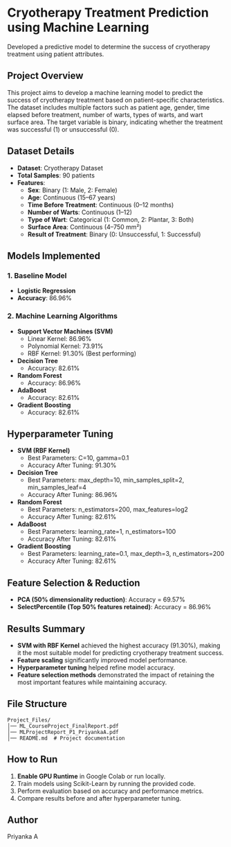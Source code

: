 # Cryotherapy Treatment Prediction using Machine Learning

Developed a predictive model to determine the success of cryotherapy treatment using patient attributes.

## Project Overview
This project aims to develop a machine learning model to predict the success of cryotherapy treatment based on patient-specific characteristics. The dataset includes multiple factors such as patient age, gender, time elapsed before treatment, number of warts, types of warts, and wart surface area. The target variable is binary, indicating whether the treatment was successful (1) or unsuccessful (0).

## Dataset Details
- **Dataset**: Cryotherapy Dataset
- **Total Samples**: 90 patients
- **Features**:
  - **Sex**: Binary (1: Male, 2: Female)
  - **Age**: Continuous (15–67 years)
  - **Time Before Treatment**: Continuous (0–12 months)
  - **Number of Warts**: Continuous (1–12)
  - **Type of Wart**: Categorical (1: Common, 2: Plantar, 3: Both)
  - **Surface Area**: Continuous (4–750 mm²)
  - **Result of Treatment**: Binary (0: Unsuccessful, 1: Successful)

## Models Implemented
### 1. Baseline Model
- **Logistic Regression**
- **Accuracy**: 86.96%

### 2. Machine Learning Algorithms
- **Support Vector Machines (SVM)**
  - Linear Kernel: 86.96%
  - Polynomial Kernel: 73.91%
  - RBF Kernel: 91.30% (Best performing)
- **Decision Tree**
  - Accuracy: 82.61%
- **Random Forest**
  - Accuracy: 86.96%
- **AdaBoost**
  - Accuracy: 82.61%
- **Gradient Boosting**
  - Accuracy: 82.61%

## Hyperparameter Tuning
- **SVM (RBF Kernel)**
  - Best Parameters: C=10, gamma=0.1
  - Accuracy After Tuning: 91.30%
- **Decision Tree**
  - Best Parameters: max_depth=10, min_samples_split=2, min_samples_leaf=4
  - Accuracy After Tuning: 86.96%
- **Random Forest**
  - Best Parameters: n_estimators=200, max_features=log2
  - Accuracy After Tuning: 82.61%
- **AdaBoost**
  - Best Parameters: learning_rate=1, n_estimators=100
  - Accuracy After Tuning: 82.61%
- **Gradient Boosting**
  - Best Parameters: learning_rate=0.1, max_depth=3, n_estimators=200
  - Accuracy After Tuning: 82.61%

## Feature Selection & Reduction
- **PCA (50% dimensionality reduction)**: Accuracy = 69.57%
- **SelectPercentile (Top 50% features retained)**: Accuracy = 86.96%

## Results Summary
- **SVM with RBF Kernel** achieved the highest accuracy (91.30%), making it the most suitable model for predicting cryotherapy treatment success.
- **Feature scaling** significantly improved model performance.
- **Hyperparameter tuning** helped refine model accuracy.
- **Feature selection methods** demonstrated the impact of retaining the most important features while maintaining accuracy.

## File Structure
```
Project_Files/
│── ML_CourseProject_FinalReport.pdf
│── MLProjectReport_P1_PriyankaA.pdf
│── README.md  # Project documentation
```

## How to Run
1. **Enable GPU Runtime** in Google Colab or run locally.
2. Train models using Scikit-Learn by running the provided code.
3. Perform evaluation based on accuracy and performance metrics.
4. Compare results before and after hyperparameter tuning.

## Author
Priyanka A  

